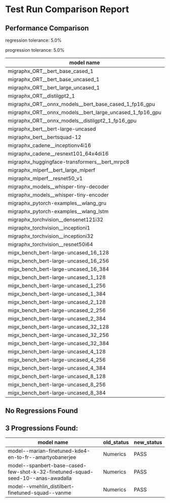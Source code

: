 # Test Run Comparison Report

## Performance Comparison

regression tolerance: 5.0%

progression tolerance: 5.0%

|model name|exit_status|analysis|old_time_ms|new_time_ms|change_ms|percent_change|
|---|---|---|---|---|---|---|
|migraphx_ORT__bert_base_cased_1|PASS|within tol|97.6794|98.5099|0.8305|0.85%|
|migraphx_ORT__bert_base_uncased_1|PASS|progression|143.4788|98.6938|-44.785|-31.21%|
|migraphx_ORT__bert_large_uncased_1|PASS|within tol|498.6834|496.6267|-2.0567|-0.41%|
|migraphx_ORT__distilgpt2_1|PASS|within tol|53.5052|53.3837|-0.1214|-0.23%|
|migraphx_ORT__onnx_models__bert_base_cased_1_fp16_gpu|Numerics|within tol|61.6097|61.5175|-0.0921|-0.15%|
|migraphx_ORT__onnx_models__bert_large_uncased_1_fp16_gpu|Numerics|within tol|270.2742|264.1973|-6.0769|-2.25%|
|migraphx_ORT__onnx_models__distilgpt2_1_fp16_gpu|Numerics|within tol|31.1684|30.8923|-0.2762|-0.89%|
|migraphx_bert__bert-large-uncased|PASS|within tol|19.5178|19.5344|0.0166|0.08%|
|migraphx_bert__bertsquad-12|PASS|within tol|7.7931|7.6325|-0.1606|-2.06%|
|migraphx_cadene__inceptionv4i16|PASS|within tol|159.6211|159.5249|-0.0961|-0.06%|
|migraphx_cadene__resnext101_64x4di16|PASS|within tol|185.4601|185.4665|0.0064|0.0%|
|migraphx_huggingface-transformers__bert_mrpc8|PASS|progression|9.7533|7.2223|-2.5309|-25.95%|
|migraphx_mlperf__bert_large_mlperf|Numerics|within tol|24.9989|24.9989|0.0|0.0%|
|migraphx_mlperf__resnet50_v1|Numerics|within tol|6.0782|6.1233|0.0451|0.74%|
|migraphx_models__whisper-tiny-decoder|PASS|progression|116.104|39.6276|-76.4764|-65.87%|
|migraphx_models__whisper-tiny-encoder|Numerics|within tol|46.9677|46.9637|-0.004|-0.01%|
|migraphx_pytorch-examples__wlang_gru|PASS|progression|18.1158|14.9241|-3.1917|-17.62%|
|migraphx_pytorch-examples__wlang_lstm|PASS|regression|6.3886|7.7407|1.3521|21.16%|
|migraphx_torchvision__densenet121i32|PASS|progression|83.0635|71.6195|-11.444|-13.78%|
|migraphx_torchvision__inceptioni1|PASS|regression|21.0498|96.8217|75.7719|359.97%|
|migraphx_torchvision__inceptioni32|PASS|within tol|137.0343|136.7435|-0.2908|-0.21%|
|migraphx_torchvision__resnet50i64|PASS|within tol|166.2221|166.024|-0.1981|-0.12%|
|migx_bench_bert-large-uncased_16_128|PASS|within tol|33.7214|33.6822|-0.0392|-0.12%|
|migx_bench_bert-large-uncased_16_256|PASS|within tol|58.9535|58.9102|-0.0432|-0.07%|
|migx_bench_bert-large-uncased_16_384|Numerics|within tol|74.951|74.835|-0.116|-0.15%|
|migx_bench_bert-large-uncased_1_128|PASS|within tol|13.117|13.1244|0.0075|0.06%|
|migx_bench_bert-large-uncased_1_256|PASS|within tol|13.1306|13.246|0.1153|0.88%|
|migx_bench_bert-large-uncased_1_384|PASS|within tol|19.428|19.4655|0.0374|0.19%|
|migx_bench_bert-large-uncased_2_128|PASS|within tol|12.8732|12.9075|0.0344|0.27%|
|migx_bench_bert-large-uncased_2_256|PASS|within tol|13.5163|13.4572|-0.059|-0.44%|
|migx_bench_bert-large-uncased_2_384|PASS|within tol|21.3609|21.3369|-0.0239|-0.11%|
|migx_bench_bert-large-uncased_32_128|PASS|within tol|70.6411|70.6285|-0.0125|-0.02%|
|migx_bench_bert-large-uncased_32_256|PASS|within tol|107.1181|107.0307|-0.0874|-0.08%|
|migx_bench_bert-large-uncased_32_384|Numerics|within tol|149.2199|149.0779|-0.142|-0.1%|
|migx_bench_bert-large-uncased_4_128|PASS|within tol|14.4801|14.4661|-0.014|-0.1%|
|migx_bench_bert-large-uncased_4_256|PASS|progression|36.653|17.3266|-19.3264|-52.73%|
|migx_bench_bert-large-uncased_4_384|PASS|within tol|26.6558|27.3892|0.7333|2.75%|
|migx_bench_bert-large-uncased_8_128|PASS|within tol|19.9508|19.8435|-0.1073|-0.54%|
|migx_bench_bert-large-uncased_8_256|PASS|within tol|28.1284|28.1912|0.0628|0.22%|
|migx_bench_bert-large-uncased_8_384|PASS|progression|45.2793|41.8152|-3.4642|-7.65%|

## No Regressions Found

## 3 Progressions Found:

|model name|old_status|new_status|
|---|---|---|
|model--marian-finetuned-kde4-en-to-fr--amartyobanerjee|Numerics|PASS|
|model--spanbert-base-cased-few-shot-k-32-finetuned-squad-seed-10--anas-awadalla|Numerics|PASS|
|model--vmehlin_distilbert-finetuned-squad--vanme|Numerics|PASS|

